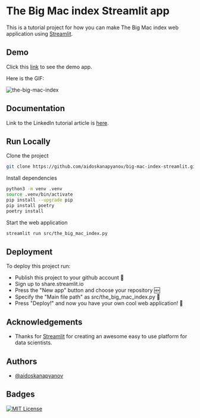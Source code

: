 
# The Big Mac index Streamlit app

This is a tutorial project for how you can make The Big Mac index web application using [Streamlit](https://streamlit.io).


## Demo

Click this [link](https://aidoskanapyanov-big-mac-index-strea-srcthe-big-mac-index-xul5n0.streamlitapp.com/) to see the demo app.

Here is the GIF:

![the-big-mac-index](https://user-images.githubusercontent.com/65722512/188553239-d86539e7-9ed8-49a7-9c48-351fbb158945.gif)

## Documentation

Link to the LinkedIn tutorial article is [here](https://www.linkedin.com/pulse/lets-build-big-mac-index-web-application-using-aidos-kanapyanov/).


## Run Locally

Clone the project

```bash
git clone https://github.com/aidoskanapyanov/big-mac-index-streamlit.git
```

Install dependencies

```bash
python3 -m venv .venv
source .venv/bin/activate
pip install --upgrade pip
pip install poetry
poetry install
```

Start the web application

```bash
streamlit run src/the_big_mac_index.py
```


## Deployment

To deploy this project run:
- Publish this project to your github account 📁
- Sign up to share.streamlit.io
- Press the "New app" button and choose your repository 🆕
- Specify the "Main file path" as src/the_big_mac_index.py 📝
- Press "Deploy!" and now you have your own cool web application! 🎉

## Acknowledgements

 - Thanks for [Streamlit](https://streamlit.io) for creating an awesome easy to use platform for 
    data scientists.


## Authors

- [@aidoskanapyanov](https://github.com/aidoskanapyanov)


## Badges

[![MIT License](https://img.shields.io/badge/License-MIT-green.svg)](https://choosealicense.com/licenses/mit/)


